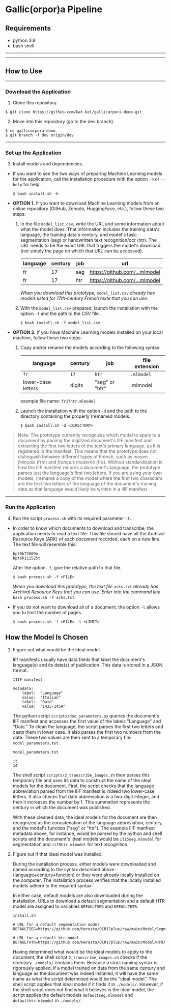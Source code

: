 # Gallic(orpor)a Pipeline

## Requirements
- python 3.9
- bash shell
---
---
## How to Use
---
### Download the Application
1. Clone this repository.
```
$ git clone https://github.com/kat-kel/gallicorpora-demo.git
```
2. Move into this repository (go to the dev branch).
```
$ cd gallicorpora-demo
$ git branch -f dev origin/dev
```
---
### Set up the Application
3. Install models and dependencies.
- If you want to see the two ways of preparing Machine Learning models for the application, call the installation procedure with the option `-h` or `--help` for help.
    ```
    $ bash install.sh -h
    ```
- **OPTION 1.** If you want to download Machine Learning models from an online repository (GitHub, Zenodo, HuggingFace, etc.), follow these two steps:

    1. In the file `model_list.csv`, write the URL and some information about what the model does. That informaiton includes the training data's language, the training data's century, and model's task: segmentation (seg) or handwritten text recognition/ocr (htr). The URL needs to be the exact URL that triggers the model's download (not simply the page on which that URL can be accessed).

        |language|century|job|url|
        |--------|-------|---|---|
        |fr|17|seg|https://github.com/...mlmodel|
        |fr|17|htr|https://github.com/...mlmodel|

        *When you download this prototype,* `model_list.csv` *already has models listed for 17th-century French texts that you can use.*

    2. With the `model_list.csv` prepared, launch the installation with the option `-f` and the path to the CSV file.
        ```
        $ bash install.sh -f model_list.csv
        ```

- **OPTION 2.** If you have Machine Learning models installed on your local machine, follow these two steps:

    1. Copy and/or rename the models according to the following syntax:

        |language|century|job|file extension|
        |--|--|--|--|
        |`fr`|`17`|`htr`|`.mlmodel`|
        |lower-case letters|digits|"seg" or "htr"|.mlmodel

        example file name: `fr17htr.mlmodel`

    2. Launch the installation with the option `-d` and the path to the directory containing the properly (re)named models.

        ```
        $ bash install.sh -d <DIRECTORY>
        ```

>Note: The prototype currently recognizes which model to apply to a document by parsing the digitized document's IIIF manifest and extracting the first two letters of the text's primary language, as it is registered in the manifest. This means that the prototype does not distinguish between different types of French, such as *moyen français* (frm) and *français moderne* (fra). Without standardization in how the IIIF manifest records a document's language, the prototype parses just the language's first two letters. If you are using your own models, (re)name a copy of the model where the first two characters are the first two letters of the language of the document's training data as that language would likely be written in a IIIF manifest.

---
### Run the Application
4. Run the script `process.sh` with its required parameter `-f`.

- In order to know which documents to download and transcribe, the application needs to read a text file. This file should have all the Archival Resource Keys (ARK) of each document recorded, each on a new line. The text file will resemble this:

    ```
    bpt6k72609n
    bpt6k111525t
    ```
    After the option `-f`, give the relative path to that file.
    ```
    $ bash process.sh -f <FILE>
    ```
    *When you download this prototype, the text file* `arks.txt` *already has Archival Resource Keys that you can use. Enter into the command line* `bash process.sh -f arks.txt`.
- If you do not want to download all of a document, the option `-l` allows you to limit the number of pages.
    ```
    $ bash process.sh -f <FILE> -l <LIMIT>
    ```

## How the Model Is Chosen

1. Figure out what would be the ideal model.

    IIIf manifests usually have data fields that label the document's language(s) and its date(s) of publication. This data is stored in a JSON format.

    `IIIF manifest`
    ```
    metadata:
        label:  "Language"
        value:  "Italian"
        label:  "Date"
        value:  "1425-1450"
    ```
    The python script `scripts/doc_parameters.py` queries the document's IIIF manifest and accesses the first value of the labels "Language" and "Date." To clean the language, the script parses the first two letters and casts them in lower case. It also parses the first two numbers from the date. These two values are then sent to a temporary file: `model_parameters.txt`.

    `model_parameters.txt`
    ```    
    it
    14
    ```
    
    The shell script `scripts/2_transcribe_images.sh` then parses this temporary file and uses its data to construct the name of the ideal models for the document. First, the script checks that the language abbreviation parsed from the IIIF manifest is indeed two lower-case letters. It also checks that date abbreviation is a two-digit integer, and then it increases the number by 1. This summation represents the century in which the document was published.

    With these cleaned data, the ideal models for the document are then recognized as the concatenation of the language abbreviation, century, and the model's function ("seg" or "htr"). The example IIIF manfiest metadata above, for instance, would be parsed by the python and shell scripts and the document's ideal models would be `it15seg.mlmodel` for segmentation and `it15htr.mlmodel` for text recognition.

2. Figure out if that ideal model was installed.

    During the installation process, either models were downloaded and named according to the syntax described above (language+century+function) or they were already locally installed on the computer. The installation process verifies that the locally installed models adhere to the required syntax.
    
    In either case, default models are also downloaded during the installation. URLs to download a default segmentation and a default HTR model are assigned to variables `DEFAULTSEG` and `DEFAULTHTR`.

    `install.sh`
    ```
    # URL for a default segmentation model
    DEFAULTSEG=https://github.com/Heresta/OCR17plus/raw/main/Model/Segment/appenzeller.mlmodel

    # URL for a default htr model
    DEFAULTHTR=https://github.com/Heresta/OCR17plus/raw/main/Model/HTR/dentduchat.mlmodel
    ```

    Having determined what would be the ideal models to apply to the document, the shell script `2_transcribe_images.sh` checks if the directory `./models/` contains them. Because a strict naming syntax is rigorously applied, if a model trained on data from the same century and language as the document was indeed installed, it will have the same name as what the script determined would be the "ideal model." The shell script applies that ideal model if it finds it in `./models/`. However, if the shell script does not find what it believes is the ideal model, the script applies the default models `defaultseg.mlmodel` and `defaulthtr.mlmodel` in `./models/`.
